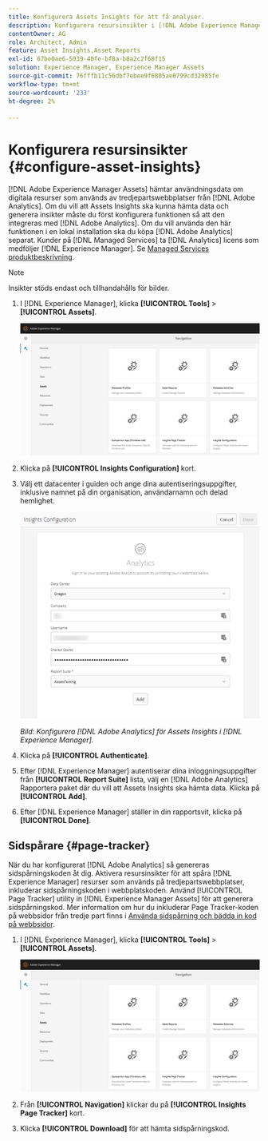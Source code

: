 ```yaml
---
title: Konfigurera Assets Insights för att få analyser.
description: Konfigurera resursinsikter i [!DNL Adobe Experience Manager Assets].
contentOwner: AG
role: Architect, Admin
feature: Asset Insights,Asset Reports
exl-id: 67be0ae6-5939-40fe-bf8a-b8a2c2f68f15
solution: Experience Manager, Experience Manager Assets
source-git-commit: 76fffb11c56dbf7ebee9f6805ae0799cd32985fe
workflow-type: tm+mt
source-wordcount: '233'
ht-degree: 2%

---
```


# Konfigurera resursinsikter {#configure-asset-insights}

[!DNL Adobe Experience Manager Assets] hämtar användningsdata om digitala resurser som används av tredjepartswebbplatser från [!DNL Adobe Analytics]. Om du vill att Assets Insights ska kunna hämta data och generera insikter måste du först konfigurera funktionen så att den integreras med [!DNL Adobe Analytics]. Om du vill använda den här funktionen i en lokal installation ska du köpa [!DNL Adobe Analytics] separat. Kunder på [!DNL Managed Services] ta [!DNL Analytics] licens som medföljer [!DNL Experience Manager]. Se [Managed Services produktbeskrivning](https://helpx.adobe.com/legal/product-descriptions/adobe-experience-manager-managed-services.html).

>[!NOTE]
>
>Insikter stöds endast och tillhandahålls för bilder.

1. I [!DNL Experience Manager], klicka **[!UICONTROL Tools]** > **[!UICONTROL Assets]**.

   ![chlimage_1-72](assets/chlimage_1-210.png)

1. Klicka på **[!UICONTROL Insights Configuration]** kort.
1. Välj ett datacenter i guiden och ange dina autentiseringsuppgifter, inklusive namnet på din organisation, användarnamn och delad hemlighet.

   ![Konfigurera Adobe Analytics för Assets Insights i Experience Manager](assets/insights_config2.png)

   *Bild: Konfigurera [!DNL Adobe Analytics] för Assets Insights i [!DNL Experience Manager].*

1. Klicka på **[!UICONTROL Authenticate]**.
1. Efter [!DNL Experience Manager] autentiserar dina inloggningsuppgifter från **[!UICONTROL Report Suite]** lista, välj en [!DNL Adobe Analytics] Rapportera paket där du vill att Assets Insights ska hämta data. Klicka på **[!UICONTROL Add]**.
1. Efter [!DNL Experience Manager] ställer in din rapportsvit, klicka på **[!UICONTROL Done]**.

## Sidspårare {#page-tracker}

När du har konfigurerat [!DNL Adobe Analytics] så genereras sidspårningskoden åt dig. Aktivera resursinsikter för att spåra [!DNL Experience Manager] resurser som används på tredjepartswebbplatser, inkluderar sidspårningskoden i webbplatskoden. Använd [!UICONTROL Page Tracker] utility in [!DNL Experience Manager Assets] för att generera sidspårningskod. Mer information om hur du inkluderar Page Tracker-koden på webbsidor från tredje part finns i [Använda sidspårning och bädda in kod på webbsidor](/help/assets/use-page-tracker.md).

1. I [!DNL Experience Manager], klicka **[!UICONTROL Tools]** > **[!UICONTROL Assets]**.

   ![chlimage_1-73](assets/chlimage_1-214.png)

1. Från **[!UICONTROL Navigation]** klickar du på **[!UICONTROL Insights Page Tracker]** kort.
1. Klicka **[!UICONTROL Download]** för att hämta sidspårningskod.
